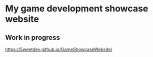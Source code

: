 # My game development showcase website
## Work in progress

https://5weetdev.github.io/GameShowcaseWebsite/
